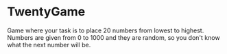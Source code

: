 # TwentyGame
Game where your task is to place 20 numbers from lowest to highest.  
Numbers are given from 0 to 1000 and they are random, so you don't know what the next number will be.
